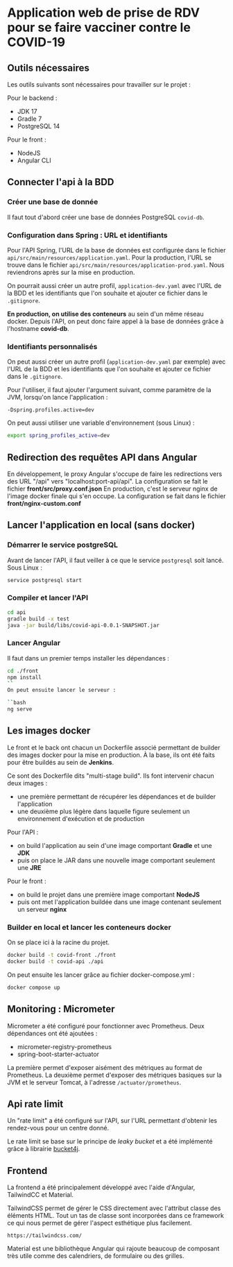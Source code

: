 # Application web de prise de RDV pour se faire vacciner contre le COVID-19

## Outils nécessaires

Les outils suivants sont nécessaires pour travailler sur le projet :

Pour le backend :

- JDK 17
- Gradle 7
- PostgreSQL 14

Pour le front :

- NodeJS
- Angular CLI

## Connecter l'api à la BDD

### Créer une base de donnée

Il faut tout d'abord créer une base de données PostgreSQL `covid-db`. 

### Configuration dans Spring : URL et identifiants

Pour l'API Spring, l'URL de la base de données est configurée dans le fichier `api/src/main/resources/application.yaml`. Pour la production, l'URL se trouve dans le fichier `api/src/main/resources/application-prod.yaml`. Nous reviendrons après sur la mise en production.

On pourrait aussi créer un autre profil, `application-dev.yaml` avec l'URL de la BDD et les identifiants que l'on souhaite et ajouter ce fichier dans le `.gitignore`.  

**En production, on utilise des conteneurs** au sein d'un même réseau docker. Depuis l'API, on peut donc faire appel à la base de données grâce à l'hostname **covid-db**.

### Identifiants personnalisés

On peut aussi créer un autre profil (`application-dev.yaml` par exemple) avec l'URL de la BDD et les identifiants que l'on souhaite et ajouter ce fichier dans le `.gitignore`.

Pour l'utiliser, il faut ajouter l'argument suivant, comme paramètre de la JVM, lorsqu'on lance l'application :

```
-Dspring.profiles.active=dev
```

On peut aussi utiliser une variable d'environnement (sous Linux) :

```bash
export spring_profiles_active=dev
```

## Redirection des requêtes API dans Angular

En développement, le proxy Angular s'occupe de faire les redirections vers des URL "/api" vers "localhost:port-api/api". La configuration se fait le fichier **front/src/proxy.conf.json**
En production, c'est le serveur nginx de l'image docker finale qui s'en occupe. La configuration se fait dans le fichier **front/nginx-custom.conf**

## Lancer l'application en local (sans docker)

### Démarrer le service postgreSQL

Avant de lancer l'API, il faut veiller à ce que le service `postgresql` soit lancé. Sous Linux :

```bash
service postgresql start
``` 

### Compiler et lancer l'API

```bash
cd api
gradle build -x test
java -jar build/libs/covid-api-0.0.1-SNAPSHOT.jar

```

### Lancer Angular

Il faut dans un premier temps installer les dépendances :

```bash
cd ./front
npm install
``
On peut ensuite lancer le serveur :

``bash
ng serve
```

## Les images docker

Le front et le back ont chacun un Dockerfile associé permettant de builder des images docker pour la mise en production. À la base, ils ont été faits pour être buildés au sein de **Jenkins**.

Ce sont des Dockerfile dits "multi-stage build". Ils font intervenir chacun deux images :
- une première permettant de récupérer les dépendances et de builder l'application
- une deuxième plus légère dans laquelle figure seulement un environnement d'exécution et de production

Pour l'API :
- on build l'application au sein d'une image comportant **Gradle** et une **JDK**
- puis on place le JAR dans une nouvelle image comportant seulement une **JRE**

Pour le front : 
- on build le projet dans une première image comportant **NodeJS**
- puis ont met l'application buildée dans une image contenant seulement un serveur **nginx**

### Builder en local et lancer les conteneurs docker

On se place ici à la racine du projet.

```bash 
docker build -t covid-front ./front
docker build -t covid-api ./api
```

On peut ensuite les lancer grâce au fichier docker-compose.yml  :

```bash
docker compose up
```

## Monitoring : Micrometer

Micrometer a été configuré pour fonctionner avec Prometheus. Deux dépendances ont été ajoutées :
- micrometer-registry-prometheus
- spring-boot-starter-actuator

La première permet d'exposer aisément des métriques au format de Prometheus. La deuxième permet d'exposer des métriques basiques sur la JVM et le serveur Tomcat, à l'adresse `/actuator/prometheus`.

## Api rate limit

Un "rate limit" a été configuré sur l'API, sur l'URL permettant d'obtenir les rendez-vous pour un centre donné.

Le rate limit se base sur le principe de *leaky bucket* et a été implémenté grâce à librairie [bucket4j](https://github.com/bucket4j/bucket4j).

## Frontend

La frontend a été principalement développé avec l'aide d'Angular, TailwindCC et Material.

TailwindCSS permet de gérer le CSS directement avec l'attribut classe des éléments HTML. Tout un tas de classe sont incorporées dans ce framework ce qui nous permet de gérer l'aspect esthétique plus facilement.

`https://tailwindcss.com/`

Material est une bibliothèque Angular qui rajoute beaucoup de composant très utile comme des calendriers, de formulaire ou des grilles.
